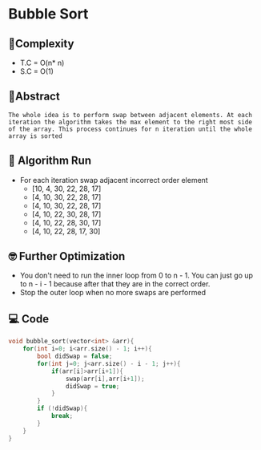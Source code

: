 # Bubble Sort
## 🔨Complexity
- T.C = O(n* n)
- S.C = O(1)
## 📘Abstract
```ad-abstract
The whole idea is to perform swap between adjacent elements. At each iteration the algorithm takes the max element to the right most side of the array. This process continues for n iteration until the whole array is sorted

```
## 🏃 Algorithm Run
- For each iteration swap adjacent incorrect order element
	- [10, 4, 30, 22, 28, 17]
	- [4, 10, 30, 22, 28, 17]
	- [4, 10, 30, 22, 28, 17]
	- [4, 10, 22, 30, 28, 17]
	- [4, 10, 22, 28, 30, 17]
	- [4, 10, 22, 28, 17, 30]
## 🤓 Further Optimization
- You don't need to run the inner loop from 0 to n - 1. You can just go up to n - i - 1 because after that they are in the correct order.
- Stop the outer loop when no more swaps are performed
## 💻 Code
```c++
void bubble_sort(vector<int> &arr){
	for(int i=0; i<arr.size() - 1; i++){
		bool didSwap = false;
		for(int j=0; j<arr.size() - i - 1; j++){
			if(arr[i]>arr[i+1]){
				swap(arr[i],arr[i+1]);
				didSwap = true;
			}
		}
		if (!didSwap){
			break;
		}
	}
}
```